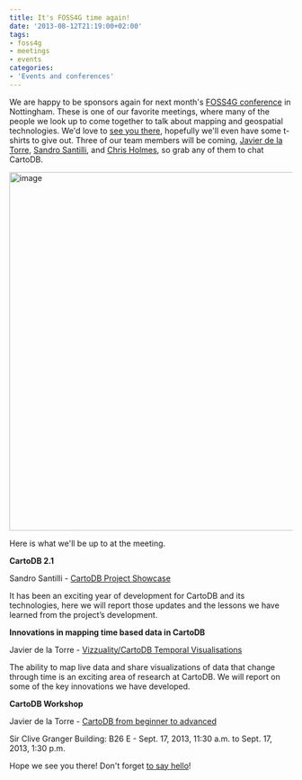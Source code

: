 ```yaml
---
title: It's FOSS4G time again!
date: '2013-08-12T21:19:00+02:00'
tags:
- foss4g
- meetings
- events
categories:
- 'Events and conferences'
---
```


We are happy to be sponsors again for next month's <a href="http://2013.foss4g.org/">FOSS4G conference</a> in Nottingham. These is one of our favorite meetings, where many of the people we look up to come together to talk about mapping and geospatial technologies. We'd love to <a href="http://2013.foss4g.org/registration/">see you there</a>, hopefully we'll even have some t-shirts to give out. Three of our team members will be coming, <a href="http://twitter.com/jatorre">Javier de la Torre</a>, <a href="http://twitter.com/ustrk">Sandro Santilli</a>, and <a href="https://twitter.com/opencholmes">Chris Holmes</a>, so grab any of them to chat CartoDB. 

<img alt="image" src="http://i.imgur.com/7mbUW68.png" width="637px"/>

Here is what we'll be up to at the meeting.

**CartoDB 2.1**

Sandro Santilli - <a href="http://2013.foss4g.org/provisional/index.html">CartoDB Project Showcase</a>

It has been an exciting year of development for CartoDB and its technologies, here we will report those updates and the lessons we have learned from the project’s development.

**Innovations in mapping time based data in CartoDB**

Javier de la Torre - <a href="http://2013.foss4g.org/provisional/index.html">Vizzuality/CartoDB Temporal Visualisations</a>

The ability to map live data and share visualizations of data that change through time is an exciting area of research at CartoDB. We will report on some of the key innovations we have developed.

**CartoDB Workshop**

Javier de la Torre - <a href="http://2013.foss4g.org/conf/programme/workshops/12/">CartoDB from beginner to advanced</a>

Sir Clive Granger Building: B26 E - Sept. 17, 2013, 11:30 a.m. to Sept. 17, 2013, 1:30 p.m.

Hope we see you there! Don't forget <a href="https://twitter.com/cartodb">to say hello</a>! 
